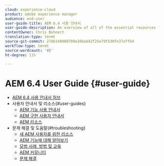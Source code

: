 ```yaml
---
cloud: experience-cloud
product: adobe experience manager
audience: end-user
user-guide-title: AEM 6.4 사용 안내서
user-guide-description: An overview of all of the essential resources for understanding, installing, managing, and using AEM 6.4.
contentOwner: Chris Bohnert
translation-type: tm+mt
source-git-commit: 27db148008709e28bab42f25e79f530fe37affb4
workflow-type: tm+mt
source-wordcount: '45'
ht-degree: 11%

---
```



# AEM 6.4 User Guide {#user-guide}

+ [AEM 6.4 사용 안내서 허브](home.md)
+ 사용자 안내서 및 리소스{#user-guides}
   + [AEM 기능 사용 안내서](capabilities.md)
   + [AEM 구현 사용자 안내서](implementation.md)
   + [AEM 리소스](resources.md)
+ 문제 해결 및 도움말{#troubleshooting}
   + [새 AEM 사용자를 위한 리소스](new.md)
   + [AEM 기능에 대해 알아보기](learn.md)
   + [모범 사례, 방법 및 교육](best-practice.md)
   + [AEM 커뮤니티](community.md)
   + [문제 해결](troubleshooting.md)
